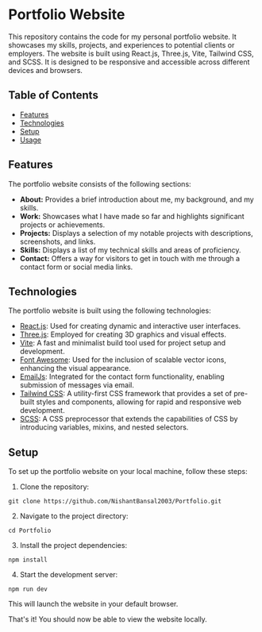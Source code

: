 # Portfolio Website

This repository contains the code for my personal portfolio website. It showcases my skills, projects, and experiences to potential clients or employers. The website is built using React.js, Three.js, Vite, Tailwind CSS, and SCSS. It is designed to be responsive and accessible across different devices and browsers.

## Table of Contents

- [Features](#features)
- [Technologies](#technologies)
- [Setup](#setup)
- [Usage](#usage)

## Features

The portfolio website consists of the following sections:

- **About:** Provides a brief introduction about me, my background, and my skills.
- **Work:** Showcases what I have made so far and highlights significant projects or achievements.
- **Projects:** Displays a selection of my notable projects with descriptions, screenshots, and links.
- **Skills:** Displays a list of my technical skills and areas of proficiency.
- **Contact:** Offers a way for visitors to get in touch with me through a contact form or social media links.

## Technologies

The portfolio website is built using the following technologies:

- [React.js](https://reactjs.org/): Used for creating dynamic and interactive user interfaces.
- [Three.js](https://threejs.org/): Employed for creating 3D graphics and visual effects.
- [Vite](https://vitejs.dev/): A fast and minimalist build tool used for project setup and development.
- [Font Awesome](https://fontawesome.com/icons): Used for the inclusion of scalable vector icons, enhancing the visual appearance.
- [EmailJs](https://www.emailjs.com/): Integrated for the contact form functionality, enabling submission of messages via email.
- [Tailwind CSS](https://tailwindcss.com/): A utility-first CSS framework that provides a set of pre-built styles and components, allowing for rapid and responsive web development.
- [SCSS](https://sass-lang.com/): A CSS preprocessor that extends the capabilities of CSS by introducing variables, mixins, and nested selectors.

## Setup

To set up the portfolio website on your local machine, follow these steps:

1.  Clone the repository:

```
git clone https://github.com/NishantBansal2003/Portfolio.git
```

2. Navigate to the project directory:

```
cd Portfolio
```

3. Install the project dependencies:

```
npm install
```

4. Start the development server:

```
npm run dev
```

This will launch the website in your default browser.

That's it! You should now be able to view the website locally.

